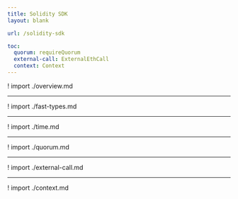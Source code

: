 ```yaml
---
title: Solidity SDK
layout: blank

url: /solidity-sdk

toc:
  quorum: requireQuorum
  external-call: ExternalEthCall
  context: Context
---
```


! import ./overview.md

---

! import ./fast-types.md

---

! import ./time.md

---

! import ./quorum.md

---

! import ./external-call.md

---

! import ./context.md